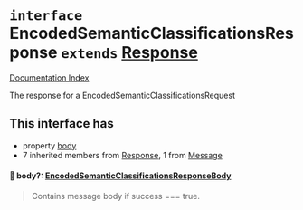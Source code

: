 # `interface` EncodedSemanticClassificationsResponse `extends` [Response](../interface.Response/README.md)

[Documentation Index](../README.md)

The response for a EncodedSemanticClassificationsRequest

## This interface has

- property [body](#-body-encodedsemanticclassificationsresponsebody)
- 7 inherited members from [Response](../interface.Response/README.md), 1 from [Message](../interface.Message/README.md)


#### 📄 body?: [EncodedSemanticClassificationsResponseBody](../interface.EncodedSemanticClassificationsResponseBody/README.md)

> Contains message body if success === true.



